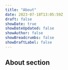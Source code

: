 ```yaml
---
title: "About"
date: 2023-07-18T13:05:59Z
draft: false
showDate: true
showDateUpdated: false
showAuthor: false
showBreadcrumbs: false
showDraftLabel: false
---
```


## About section

